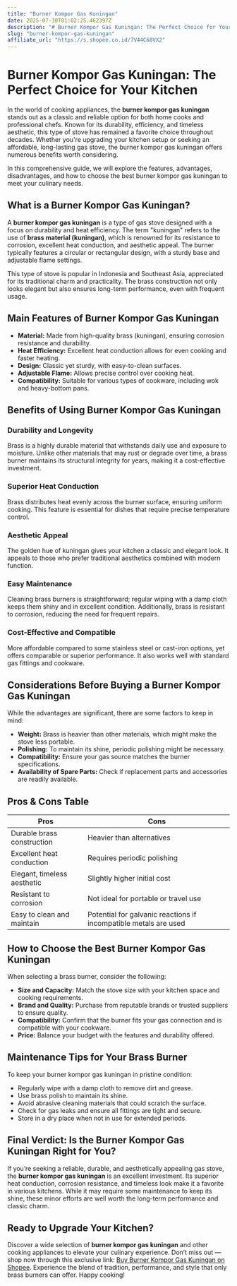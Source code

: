 ```yaml
---
title: "Burner Kompor Gas Kuningan"
date: 2025-07-30T01:02:25.462397Z
description: "# Burner Kompor Gas Kuningan: The Perfect Choice for Your Kitchen..."
slug: "burner-kompor-gas-kuningan"
affiliate_url: "https://s.shopee.co.id/7V44C68VX2"
---
```

# Burner Kompor Gas Kuningan: The Perfect Choice for Your Kitchen

In the world of cooking appliances, the **burner kompor gas kuningan** stands out as a classic and reliable option for both home cooks and professional chefs. Known for its durability, efficiency, and timeless aesthetic, this type of stove has remained a favorite choice throughout decades. Whether you're upgrading your kitchen setup or seeking an affordable, long-lasting gas stove, the burner kompor gas kuningan offers numerous benefits worth considering.

In this comprehensive guide, we will explore the features, advantages, disadvantages, and how to choose the best burner kompor gas kuningan to meet your culinary needs.

## What is a Burner Kompor Gas Kuningan?

A **burner kompor gas kuningan** is a type of gas stove designed with a focus on durability and heat efficiency. The term "kuningan" refers to the use of **brass material (kuningan)**, which is renowned for its resistance to corrosion, excellent heat conduction, and aesthetic appeal. The burner typically features a circular or rectangular design, with a sturdy base and adjustable flame settings.

This type of stove is popular in Indonesia and Southeast Asia, appreciated for its traditional charm and practicality. The brass construction not only looks elegant but also ensures long-term performance, even with frequent usage.

## Main Features of Burner Kompor Gas Kuningan

- **Material:** Made from high-quality brass (kuningan), ensuring corrosion resistance and durability.
- **Heat Efficiency:** Excellent heat conduction allows for even cooking and faster heating.
- **Design:** Classic yet sturdy, with easy-to-clean surfaces.
- **Adjustable Flame:** Allows precise control over cooking heat.
- **Compatibility:** Suitable for various types of cookware, including wok and heavy-bottom pans.

## Benefits of Using Burner Kompor Gas Kuningan

### Durability and Longevity

Brass is a highly durable material that withstands daily use and exposure to moisture. Unlike other materials that may rust or degrade over time, a brass burner maintains its structural integrity for years, making it a cost-effective investment.

### Superior Heat Conduction

Brass distributes heat evenly across the burner surface, ensuring uniform cooking. This feature is essential for dishes that require precise temperature control.

### Aesthetic Appeal

The golden hue of kuningan gives your kitchen a classic and elegant look. It appeals to those who prefer traditional aesthetics combined with modern function.

### Easy Maintenance

Cleaning brass burners is straightforward; regular wiping with a damp cloth keeps them shiny and in excellent condition. Additionally, brass is resistant to corrosion, reducing the need for frequent repairs.

### Cost-Effective and Compatible

More affordable compared to some stainless steel or cast-iron options, yet offers comparable or superior performance. It also works well with standard gas fittings and cookware.

## Considerations Before Buying a Burner Kompor Gas Kuningan

While the advantages are significant, there are some factors to keep in mind:

- **Weight:** Brass is heavier than other materials, which might make the stove less portable.
- **Polishing:** To maintain its shine, periodic polishing might be necessary.
- **Compatibility:** Ensure your gas source matches the burner specifications.
- **Availability of Spare Parts:** Check if replacement parts and accessories are readily available.

## Pros & Cons Table

| Pros                                        | Cons                                            |
|----------------------------------------------|------------------------------------------------|
| Durable brass construction                   | Heavier than alternatives                     |
| Excellent heat conduction                    | Requires periodic polishing                 |
| Elegant, timeless aesthetic                 | Slightly higher initial cost                |
| Resistant to corrosion                       | Not ideal for portable or travel use        |
| Easy to clean and maintain                   | Potential for galvanic reactions if incompatible metals are used |

## How to Choose the Best Burner Kompor Gas Kuningan

When selecting a brass burner, consider the following:

- **Size and Capacity:** Match the stove size with your kitchen space and cooking requirements.
- **Brand and Quality:** Purchase from reputable brands or trusted suppliers to ensure quality.
- **Compatibility:** Confirm that the burner fits your gas connection and is compatible with your cookware.
- **Price:** Balance your budget with the features and durability offered.

## Maintenance Tips for Your Brass Burner

To keep your burner kompor gas kuningan in pristine condition:

- Regularly wipe with a damp cloth to remove dirt and grease.
- Use brass polish to maintain its shine.
- Avoid abrasive cleaning materials that could scratch the surface.
- Check for gas leaks and ensure all fittings are tight and secure.
- Store in a dry place when not in use for extended periods.

## Final Verdict: Is the Burner Kompor Gas Kuningan Right for You?

If you’re seeking a reliable, durable, and aesthetically appealing gas stove, the **burner kompor gas kuningan** is an excellent investment. Its superior heat conduction, corrosion resistance, and timeless look make it a favorite in various kitchens. While it may require some maintenance to keep its shine, these minor efforts are well worth the long-term performance and classic charm.

## Ready to Upgrade Your Kitchen?

Discover a wide selection of **burner kompor gas kuningan** and other cooking appliances to elevate your culinary experience. Don’t miss out — shop now through this exclusive link: [Buy Burner Kompor Gas Kuningan on Shopee](https://s.shopee.co.id/7V44C68VX2). Experience the blend of tradition, performance, and style that only brass burners can offer. Happy cooking!